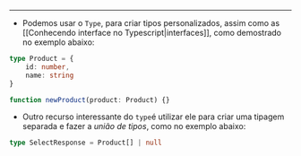 ___
- Podemos usar o `Type`, para criar tipos personalizados, assim como as [[Conhecendo interface no Typescript|interfaces]], como demostrado no exemplo abaixo:
```ts
type Product = {
	id: number,
	name: string
}

function newProduct(product: Product) {}

```
- Outro recurso interessante do `type`é utilizar ele para criar uma tipagem separada e fazer a *união de tipos*, como no exemplo abaixo:
```ts
type SelectResponse = Product[] | null
```